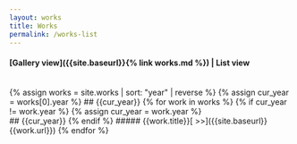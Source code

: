 ```yaml
---
layout: works
title: Works
permalink: /works-list
---
```


#### [Gallery view]({{site.baseurl}}{% link works.md %}) | List view
<br>
{% assign works = site.works | sort: "year" | reverse %}
{% assign cur_year = works[0].year %}
## {{cur_year}}
{% for work in works %}
  {% if cur_year != work.year %}
    {% assign cur_year = work.year %}
<br>
## {{cur_year}}
  {% endif %}
##### {{work.title}}[ >>]({{site.baseurl}}{{work.url}})
{% endfor %}
